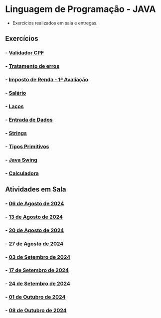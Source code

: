 # Linguagem de Programação - JAVA

* Exercícios realizados em sala e entregas.

## Exercícios

### - [Validador CPF](https://github.com/claudiohpo/Fatec_ADS/tree/main/Java/Exerc%C3%ADcios/Validador_CPF)

### - [Tratamento de erros](https://github.com/claudiohpo/Fatec_ADS/tree/main/Java/Exerc%C3%ADcios/Tratamento%20de%20Erros)

### - [Imposto de Renda - 1ª Avaliação](https://github.com/claudiohpo/Fatec_ADS/tree/main/Java/Exerc%C3%ADcios/Avaliação%201)

### - [Salário](https://github.com/claudiohpo/Fatec_ADS/tree/main/Java/Exerc%C3%ADcios/Salário)

### - [Laços](https://github.com/claudiohpo/Fatec_ADS/tree/main/Java/Exerc%C3%ADcios/Exercícios%20Laços)

### - [Entrada de Dados](https://github.com/claudiohpo/Fatec_ADS/tree/main/Java/Exerc%C3%ADcios/Atividades%20de%20Teclado)

### - [Strings](https://github.com/claudiohpo/Fatec_ADS/tree/main/Java/Exerc%C3%ADcios/Strings)

### - [Tipos Primitivos](https://github.com/claudiohpo/Fatec_ADS/tree/main/Java/Exerc%C3%ADcios/Tipos%20Primitivos)

### - [Java Swing](https://github.com/claudiohpo/Fatec_ADS/tree/main/Java/Exerc%C3%ADcios/Swing)

### - [Calculadora](https://github.com/claudiohpo/Fatec_ADS/tree/main/Java/Exerc%C3%ADcios/Calculadora)





## Atividades em Sala

### - [06 de Agosto de 2024](https://github.com/claudiohpo/Fatec_ADS/tree/main/Java/Atividades%20em%20Sala/Aulas/Aula%2006-08-2024)

### - [13 de Agosto de 2024](https://github.com/claudiohpo/Fatec_ADS/tree/main/Java/Atividades%20em%20Sala/Aulas/Aula%2013-08-2024)

### - [20 de Agosto de 2024](https://github.com/claudiohpo/Fatec_ADS/tree/main/Java/Atividades%20em%20Sala/Aulas/Aula%2020-08-2024)

### - [27 de Agosto de 2024](https://github.com/claudiohpo/Fatec_ADS/tree/main/Java/Atividades%20em%20Sala/Aulas/Aula%2027-08-2024)

### - [03 de Setembro de 2024](https://github.com/claudiohpo/Fatec_ADS/tree/main/Java/Atividades%20em%20Sala/Aulas/Aula%2009-09-2024)

### - [17 de Setembro de 2024](https://github.com/claudiohpo/Fatec_ADS/tree/main/Java/Atividades%20em%20Sala/Aulas/Aula%2017-09-2024)

### - [24 de Setembro de 2024](https://github.com/claudiohpo/Fatec_ADS/tree/main/Java/Atividades%20em%20Sala/Aulas/Aula%2024-09-2024)

### - [01 de Outubro de 2024](https://github.com/claudiohpo/Fatec_ADS/tree/main/Java/Atividades%20em%20Sala/Aulas/Aula%2001-10-2024)

### - [08 de Outubro de 2024](https://github.com/claudiohpo/Fatec_ADS/tree/main/Java/Atividades%20em%20Sala/Aulas/Aula%2008-10-2024)